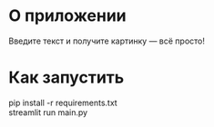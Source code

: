 # О приложении
Введите текст и получите картинку — всё просто!

# Как запустить
pip install -r requirements.txt  
streamlit run main.py
